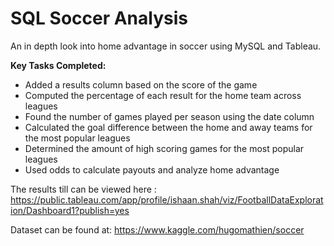 # SQL Soccer Analysis
An in depth look into home advantage in soccer using MySQL and Tableau. 

**Key Tasks Completed:**
* Added a results column based on the score of the game
* Computed the percentage of each result for the home team across leagues
* Found the number of games played per season using the date column
* Calculated the goal difference between the home and away teams for the most popular leagues
* Determined the amount of high scoring games for the most popular leagues
* Used odds to calculate payouts and analyze home advantage

 The results till can be viewed here : https://public.tableau.com/app/profile/ishaan.shah/viz/FootballDataExploration/Dashboard1?publish=yes
 
 Dataset can be found at: https://www.kaggle.com/hugomathien/soccer

